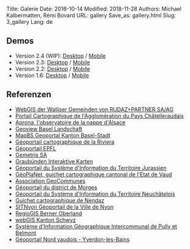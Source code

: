 Title: Galerie
Date: 2016-10-14
Modified: 2018-11-28
Authors: Michael Kalbermatten, Rémi Bovard
URL: gallery
Save_as: gallery.html
Slug: 3_gallery
Lang: de

## Demos

* Version 2.4 (WIP): [Desktop](https://geomapfish-demo-dc.camptocamp.com/2.4/?lang=de) / [Mobile](https://geomapfish-demo-dc.camptocamp.com/2.4/mobile/?lang=de)
* Version 2.3: [Desktop](https://geomapfish-demo.camptocamp.com/2.3/?lang=de) / [Mobile](https://geomapfish-demo.camptocamp.com/2.3/mobile/?lang=de)
* Version 2.2: [Desktop](https://geomapfish-demo.camptocamp.net/2.2/?lang=de) / [Mobile](https://geomapfish-demo.camptocamp.net/2.2/mobile/?lang=de)
* Version 1.6: [Desktop](https://geomapfish-demo.camptocamp.net/1.6/) / [Mobile](https://geomapfish-demo.camptocamp.net/1.6/mobile/)

## Referenzen

* [WebGIS der Walliser Gemeinden von RUDAZ+PARTNER SA/AG](https://www.vsgis.ch/)
* [Portail Cartographique de l'Agglomération du Pays Châtelleraudais](https://carto.grand-chatellerault.fr/)
* [Aprona, l'observatoire de la nappe d'Alsace](https://carto.aprona.net/)
* [Geoview Basel Landschaft](https://geoview.bl.ch/)
* [MapBS Geoportal Kanton Basel-Stadt](https://map.geo.bs.ch/)
* [Géoportail cartographique de la Riviera](https://map.cartoriviera.ch/)
* [Géoportail EPFL](https://geoportail.epfl.ch/)
* [Gemetris SA](http://www.gemetris.ch/prestations#SIG)
* [Graubünden Interaktive Karten](http://map.geo.gr.ch/)
* [Géoportail du Système d'Information du Territoire Jurassien](https://geo.jura.ch/)
* [GéoPlaNet, guichet cartographique cantonal de l'Etat de Vaud](http://www.geo.vd.ch/)
* [Association GeoCommunes](http://www.geocommunes.ch/references/)
* [Géoportail du district de Morges](https://map.cjl.ch/)
* [Géoportail du Système d'Information du Territoire Neuchâtelois](https://sitn.ne.ch/)
* [Guichet cartographique de Nendaz](https://nendaz-geoportail.sig.cloud.camptocamp.net/)
* [SITNyon Géoportail de la Ville de Nyon](https://map.nyon.ch/)
* [RegioGIS Berner Oberland](http://map.regiogis-beo.ch/)
* [webGIS Kanton Schwyz](https://map.geo.sz.ch/)
* [Système d'Information Géographique Intercommunal de Pully et Belmont](https://www.sigip.ch/)
* [Géoportail Nord vaudois - Yverdon-les-Bains](https://mapnv.ch/)
